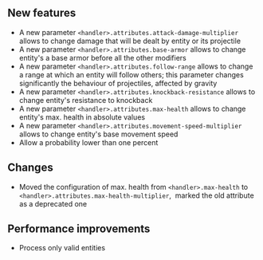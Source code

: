 ## New features
* A new parameter `<handler>.attributes.attack-damage-multiplier`
allows to change damage that will be dealt by entity or its projectile
* A new parameter `<handler>.attributes.base-armor` allows to change
entity's a base armor before all the other modifiers
* A new parameter `<handler>.attributes.follow-range` allows to
change a range at which an entity will follow others; this parameter
changes significantly the behaviour of projectiles, affected by gravity
* A new parameter `<handler>.attributes.knockback-resistance`
allows to change entity's resistance to knockback
* A new parameter `<handler>.attributes.max-health`
allows to change entity's max. health in absolute values
* A new parameter `<handler>.attributes.movement-speed-multiplier`
allows to change entity's base movement speed
* Allow a probability lower than one percent
## Changes
* Moved the configuration of max. health from `<handler>.max-health`
to `<handler>.attributes.max-health-multiplier`,  marked the old
attribute as a deprecated one
## Performance improvements
* Process only valid entities